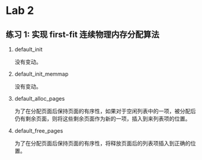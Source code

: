 # Lab 2

## 练习 1: 实现 first-fit 连续物理内存分配算法

1. default_init

    没有变动。

2. default_init_memmap

    没有变动。

3. default_alloc_pages

    为了在分配页面后保持页面的有序性，如果对于空闲列表中的一项，被分配后仍有剩余页面，则将这些剩余页面作为新的一项，插入到来列表项的位置。

4. default_free_pages

    为了在分配页面后保持页面的有序性，将释放页面后的列表项插入到正确的位置。
